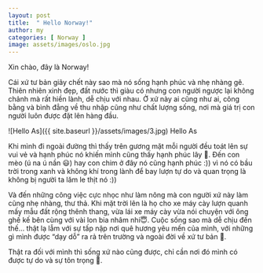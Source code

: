 ```yaml
---
layout: post
title:  " Hello Norway!"
author: my
categories: [ Norway ]
image: assets/images/oslo.jpg
---
```


Xin chào, đây là Norway!

Cái xứ tư bản giãy chết này sao mà nó sống hạnh phúc và nhẹ nhàng gê. Thiên nhiên xinh đẹp, đất nước thì giàu có nhưng con người ngược lại không chảnh mà rất hiền lành, dễ chịu với nhau. Ở xứ này ai cũng như ai, công bằng và bình đẳng về thu nhập cũng như chất lượng sống, nơi mà giá trị con người luôn được đặt lên hàng đầu. 

![Hello As]({{ site.baseurl }}/assets/images/3.jpg) Hello As

Khi mình đi ngoài đường thì thấy trên gương mặt mỗi người đều toát lên sự vui vẻ và hạnh phúc nó khiến mình cũng thấy hạnh phúc lây 🙂. Đến con mèo (ú na ú nần 😃)  hay con chim ở đây nó cũng hạnh phúc :)) vì nó có bầu trời trong xanh và không khí trong lành để bay lượn tự do và quan trọng là không bị người ta lăm le thịt nó :)) 

Và đến những công việc cực nhọc như làm nông mà con người xứ này làm cũng nhẹ nhàng, thư thả. Khi mặt trời lên là họ cho xe máy cày lượn quanh mấy mẫu đất rộng thênh thang, vừa lái xe máy cày vừa nói chuyện với ông ghế kế bên cùng với vài lon bia nhâm nhi😇. Cuộc sống sao mà dễ chịu đến thế… thật lạ lẫm với sự tấp nập nơi quê hương yêu mến của mình, với những gì mình được “dạy dỗ” ra rả trên trường và ngoài đời về xứ tư bản 🙂. 

Thật ra đối với mình thì sống xứ nào cũng được, chỉ cần nơi đó mình có được tự do và sự tôn trọng 🙂.
